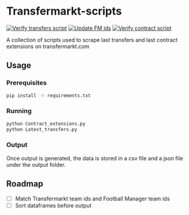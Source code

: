# Transfermarkt-scripts

[![Verify transfers script](https://github.com/krissmed/Transfermarkt-scripts/actions/workflows/Get_transfers.yml/badge.svg)](https://github.com/krissmed/Transfermarkt-scripts/actions/workflows/Get_transfers.yml)
[![Update FM ids](https://github.com/krissmed/Transfermarkt-scripts/actions/workflows/Update%20FM%20ids.yml/badge.svg)](https://github.com/krissmed/Transfermarkt-scripts/actions/workflows/Update%20FM%20ids.yml)
[![Verify contract script](https://github.com/krissmed/Transfermarkt-scripts/actions/workflows/Get_extensions.yml/badge.svg)](https://github.com/krissmed/Transfermarkt-scripts/actions/workflows/Get_extensions.yml)

A collection of scripts used to scrape last transfers and last contract extensions on transfermarkt.com
## Usage
### Prerequisites
```bash
pip install -r requirements.txt
```
### Running
```bash
python Contract_extensions.py
python Latest_transfers.py
```
### Output
Once output is generated, the data is stored in a csv file and a json file under the output folder. 

## Roadmap
- [ ] Match Transfermarkt team ids and Football Manager team ids
- [ ] Sort dataframes before output

